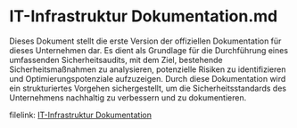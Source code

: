 # IT-Infrastruktur Dokumentation.md
Dieses Dokument stellt die erste Version der offiziellen Dokumentation für dieses Unternehmen dar. Es dient als Grundlage für die Durchführung eines umfassenden Sicherheitsaudits, mit dem Ziel, bestehende Sicherheitsmaßnahmen zu analysieren, potenzielle Risiken zu identifizieren und Optimierungspotenziale aufzuzeigen. Durch diese Dokumentation wird ein strukturiertes Vorgehen sichergestellt, um die Sicherheitsstandards des Unternehmens nachhaltig zu verbessern und zu dokumentieren.

filelink: [IT-Infrastruktur Dokumentation](https://github.com/Turukmoorea/m184_network_security/blob/master/IT-Infrastruktur%20Dokumentation.md)
